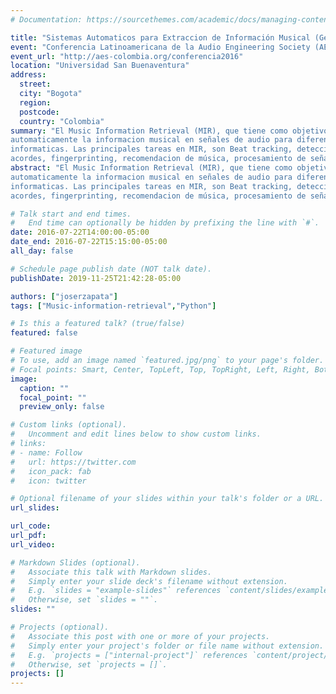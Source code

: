 ```yaml
---
# Documentation: https://sourcethemes.com/academic/docs/managing-content/

title: "Sistemas Automaticos para Extraccion de Información Musical (Generalidades y Aplicaciones)"
event: "Conferencia Latinoamericana de la Audio Engineering Society (AES) "
event_url: "http://aes-colombia.org/conferencia2016"
location: "Universidad San Buenaventura"
address:
  street:
  city: "Bogota"
  region:
  postcode:
  country: "Colombia"
summary: "El Music Information Retrieval (MIR), que tiene como objetivo extraer, analizar y procesar
automaticamente la informacion musical en señales de audio para diferentes aplicaciones musicales e
informaticas. Las principales tareas en MIR, son Beat tracking, deteccion de melodia, deteccion de
acordes, fingerprinting, recomendacion de música, procesamiento de señales de audio, entre otras aplicaciones"
abstract: "El Music Information Retrieval (MIR), que tiene como objetivo extraer, analizar y procesar
automaticamente la informacion musical en señales de audio para diferentes aplicaciones musicales e
informaticas. Las principales tareas en MIR, son Beat tracking, deteccion de melodia, deteccion de
acordes, fingerprinting, recomendacion de música, procesamiento de señales de audio, entre otras aplicaciones"

# Talk start and end times.
#   End time can optionally be hidden by prefixing the line with `#`.
date: 2016-07-22T14:00:00-05:00
date_end: 2016-07-22T15:15:00-05:00
all_day: false

# Schedule page publish date (NOT talk date).
publishDate: 2019-11-25T21:42:28-05:00

authors: ["joserzapata"]
tags: ["Music-information-retrieval","Python"]

# Is this a featured talk? (true/false)
featured: false

# Featured image
# To use, add an image named `featured.jpg/png` to your page's folder. 
# Focal points: Smart, Center, TopLeft, Top, TopRight, Left, Right, BottomLeft, Bottom, BottomRight.
image:
  caption: ""
  focal_point: ""
  preview_only: false

# Custom links (optional).
#   Uncomment and edit lines below to show custom links.
# links:
# - name: Follow
#   url: https://twitter.com
#   icon_pack: fab
#   icon: twitter

# Optional filename of your slides within your talk's folder or a URL.
url_slides:

url_code:
url_pdf:
url_video:

# Markdown Slides (optional).
#   Associate this talk with Markdown slides.
#   Simply enter your slide deck's filename without extension.
#   E.g. `slides = "example-slides"` references `content/slides/example-slides.md`.
#   Otherwise, set `slides = ""`.
slides: ""

# Projects (optional).
#   Associate this post with one or more of your projects.
#   Simply enter your project's folder or file name without extension.
#   E.g. `projects = ["internal-project"]` references `content/project/deep-learning/index.md`.
#   Otherwise, set `projects = []`.
projects: []
---
```


